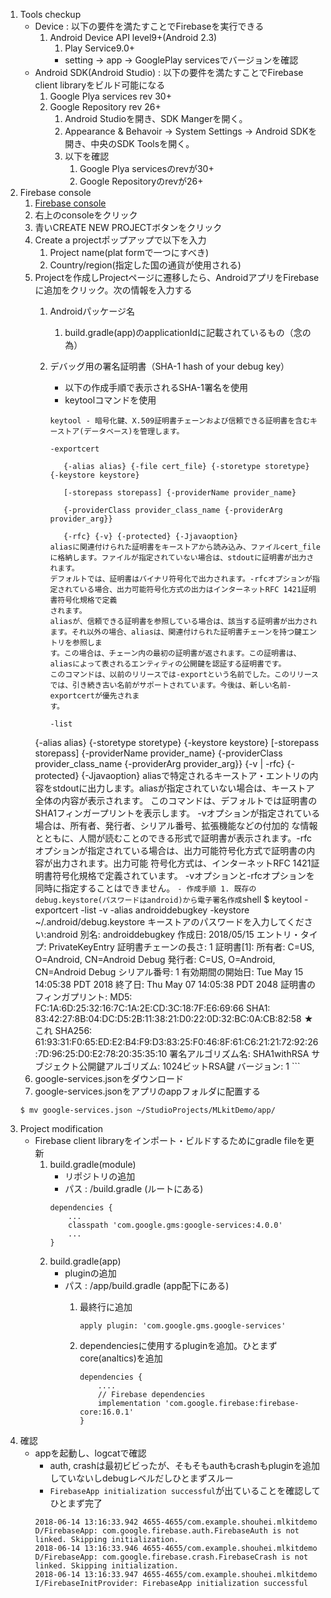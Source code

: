 
1. Tools checkup
    - Device : 以下の要件を満たすことでFirebaseを実行できる
        1. Android Device API level9+(Android 2.3)
            1. Play Service9.0+
            - setting -> app -> GooglePlay servicesでバージョンを確認
    - Android SDK(Android Studio) : 以下の要件を満たすことでFirebase client libraryをビルド可能になる
        1. Google Plya services rev 30+
        2. Google Repository rev 26+
            1. Android Studioを開き、SDK Mangerを開く。
            2. Appearance & Behavoir -> System Settings -> Android SDKを開き、中央のSDK Toolsを開く。
            3. 以下を確認
                1. Google Plya servicesのrevが30+
                2. Google Repositoryのrevが26+
2. Firebase console
    1. [Firebase console](https://firebase.google.com/)
    1. 右上のconsoleをクリック
    2. 青いCREATE NEW PROJECTボタンをクリック
    3. Create a projectポップアップで以下を入力
        1. Project name(plat formで一つにすべき)
        2. Country/region(指定した国の通貨が使用される)
    3. Projectを作成しProjectページに遷移したら、AndroidアプリをFirebaseに追加をクリック。次の情報を入力する
        1. Androidパッケージ名
            1. build.gradle(app)のapplicationIdに記載されているもの（念の為）
        2. デバッグ用の署名証明書（SHA-1 hash of your debug key）
            - 以下の作成手順で表示されるSHA-1署名を使用
            - keytoolコマンドを使用
            ```
            keytool - 暗号化鍵、X.509証明書チェーンおよび信頼できる証明書を含むキーストア(データベース)を管理します。
            ```

            ```
            -exportcert

               {-alias alias} {-file cert_file} {-storetype storetype} {-keystore keystore}

               [-storepass storepass] {-providerName provider_name}

               {-providerClass provider_class_name {-providerArg provider_arg}}

               {-rfc} {-v} {-protected} {-Jjavaoption}
           aliasに関連付けられた証明書をキーストアから読み込み、ファイルcert_fileに格納します。ファイルが指定されていない場合は、stdoutに証明書が出力されます。
           デフォルトでは、証明書はバイナリ符号化で出力されます。-rfcオプションが指定されている場合、出力可能符号化方式の出力はインターネットRFC 1421証明書符号化規格で定義
           されます。
           aliasが、信頼できる証明書を参照している場合は、該当する証明書が出力されます。それ以外の場合、aliasは、関連付けられた証明書チェーンを持つ鍵エントリを参照しま
           す。この場合は、チェーン内の最初の証明書が返されます。この証明書は、aliasによって表されるエンティティの公開鍵を認証する証明書です。
           このコマンドは、以前のリリースでは-exportという名前でした。このリリースでは、引き続き古い名前がサポートされています。今後は、新しい名前-exportcertが優先されま
           す。
            ```
            ```
            -list
         {-alias alias} {-storetype storetype} {-keystore keystore} [-storepass storepass]
         {-providerName provider_name}
         {-providerClass provider_class_name {-providerArg provider_arg}}
         {-v | -rfc} {-protected} {-Jjavaoption}
         aliasで特定されるキーストア・エントリの内容をstdoutに出力します。aliasが指定されていない場合は、キーストア全体の内容が表示されます。
         このコマンドは、デフォルトでは証明書のSHA1フィンガープリントを表示します。 -vオプションが指定されている場合は、所有者、発行者、シリアル番号、拡張機能などの付加的
         な情報とともに、人間が読むことのできる形式で証明書が表示されます。-rfcオプションが指定されている場合は、出力可能符号化方式で証明書の内容が出力されます。出力可能
         符号化方式は、インターネットRFC 1421証明書符号化規格で定義されています。
         -vオプションと-rfcオプションを同時に指定することはできません。
            ```
            - 作成手順
                1. 既存のdebug.keystore(パスワードはandroid)から電子署名作成
                ```shell
                $ keytool -exportcert -list -v -alias androiddebugkey -keystore ~/.android/debug.keystore
                キーストアのパスワードを入力してください:android
                別名: androiddebugkey
                作成日: 2018/05/15
                エントリ・タイプ: PrivateKeyEntry
                証明書チェーンの長さ: 1
                証明書[1]:
                所有者: C=US, O=Android, CN=Android Debug
                発行者: C=US, O=Android, CN=Android Debug
                シリアル番号: 1
                有効期間の開始日: Tue May 15 14:05:38 PDT 2018 終了日: Thu May 07 14:05:38 PDT 2048
                証明書のフィンガプリント:
                	 MD5:  FC:1A:6D:25:32:16:7C:1A:2E:CD:3C:18:7F:E6:69:66
                	 SHA1: 83:42:27:8B:04:DC:D5:2B:11:38:21:D0:22:0D:32:BC:0A:CB:82:58  ★これ
                	 SHA256: 61:93:31:F0:65:ED:E2:B4:F9:D3:83:25:F0:46:8F:61:C6:21:21:72:92:26:7D:96:25:D0:E2:78:20:35:35:10
                署名アルゴリズム名: SHA1withRSA
                サブジェクト公開鍵アルゴリズム: 1024ビットRSA鍵
                バージョン: 1
                ```
    4. google-services.jsonをダウンロード
    5. google-services.jsonをアプリのappフォルダに配置する
    ```shell
    $ mv google-services.json ~/StudioProjects/MLkitDemo/app/
    ```
3. Project modification
    - Firebase client libraryをインポート・ビルドするためにgradle fileを更新
        1. build.gradle(module)
            - リポジトリの追加
            - パス : <Project>/build.gradle  (ルートにある)
            ```
            dependencies {
                ...
                classpath 'com.google.gms:google-services:4.0.0'
                ...
            }
            ```
        2. build.gradle(app)
            - pluginの追加
            - パス : <Project>/app/build.gradle (app配下にある)
                1. 最終行に追加
                    ```
                    apply plugin: 'com.google.gms.google-services'
                    ```
                2. dependenciesに使用するpluginを追加。ひとまずcore(analtics)を追加
                    ```
                    dependencies {
                        ....
                        // Firebase dependencies
                        implementation 'com.google.firebase:firebase-core:16.0.1'
                    }
                    ```
4. 確認
    - appを起動し、logcatで確認
        - auth, crashは最初ビビったが、そもそもauthもcrashもpluginを追加していないしdebugレベルだしひとまずスルー
        - ```FirebaseApp initialization successful```が出ていることを確認してひとまず完了
        ```
        2018-06-14 13:16:33.942 4655-4655/com.example.shouhei.mlkitdemo D/FirebaseApp: com.google.firebase.auth.FirebaseAuth is not linked. Skipping initialization.
        2018-06-14 13:16:33.946 4655-4655/com.example.shouhei.mlkitdemo D/FirebaseApp: com.google.firebase.crash.FirebaseCrash is not linked. Skipping initialization.
        2018-06-14 13:16:33.947 4655-4655/com.example.shouhei.mlkitdemo I/FirebaseInitProvider: FirebaseApp initialization successful
        ```
